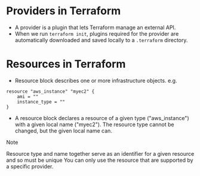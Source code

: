 # Providers in Terraform

- A provider is a plugin that lets Terraform manage an external API.
- When we run `terraform init`, plugins required for the provider are automatically downloaded and saved locally to a `.terraform` directory.


# Resources in Terraform
- Resource block describes one or more infrastructure objects.
e.g.
```
resource "aws_instance" "myec2" {
    ami = ""
    instance_type = ""
}
```

- A resource block declares a resource of a given type ("aws_instance") with a given local name ("myec2"). The resource type cannot be changed, but the given local name can.

> [!NOTE]
> Resource type and name together serve as an identifier for a given resource and so must be unique
> You can only use the resource that are supported by a specific provider.